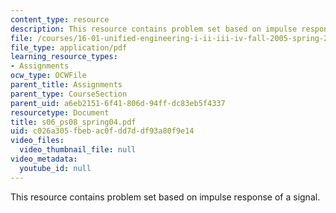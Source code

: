 ```yaml
---
content_type: resource
description: This resource contains problem set based on impulse response of a signal.
file: /courses/16-01-unified-engineering-i-ii-iii-iv-fall-2005-spring-2006/c026a305fbebac0fdd7ddf93a80f9e14_s06_ps08_spring04.pdf
file_type: application/pdf
learning_resource_types:
- Assignments
ocw_type: OCWFile
parent_title: Assignments
parent_type: CourseSection
parent_uid: a6eb2151-6f41-806d-94ff-dc83eb5f4337
resourcetype: Document
title: s06_ps08_spring04.pdf
uid: c026a305-fbeb-ac0f-dd7d-df93a80f9e14
video_files:
  video_thumbnail_file: null
video_metadata:
  youtube_id: null
---
```

This resource contains problem set based on impulse response of a signal.

